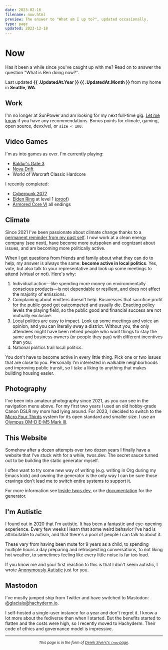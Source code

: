 ```yaml
---
date: 2023-02-16
filename: now.html
preview: The answer to "What am I up to?", updated occasionally.
type: page
updated: 2023-12-18
---
```


# Now

Has it been a while since you've caught up with me?
Read on to answer the question "What is Ben doing now?".

Last updated **{{ .UpdatedAt.Year }} {{ .UpdatedAt.Month }}**
from my home in **Seattle, WA**.

## Work

I'm no longer at SunPower and am looking for my next full-time gig.
[Let me know](mailto:ben@twos.dev) if you have any recommendations.
Bonus points for climate, gaming, open source, devx/vel, or
<code style="white-space:nowrap">size < 100</code>.

## Video Games

I'm as into games as ever. I'm currently playing:

- [Baldur's Gate 3](https://store.steampowered.com/app/1086940/Baldurs_Gate_3/)
- [Nova Drift](https://store.steampowered.com/app/858210/Nova_Drift/)
- World of Warcraft Classic Hardcore

I recently completed:

- [Cyberpunk 2077](https://store.steampowered.com/app/1091500/Cyberpunk_2077/)
- [Elden Ring](https://store.steampowered.com/app/1245620/ELDEN_RING/) at level 1 ([proof](https://www.youtube.com/playlist?list=PLOh5StMt-uPV1_11e9XKVNtBcmGMKDaHd))
- [Armored Core VI](https://store.steampowered.com/app/1888160/ARMORED_CORE_VI_FIRES_OF_RUBICON/) all endings

## Climate

Since 2021 I've been passionate about climate change thanks to a
[permanent reminder from my past self](/tattoo.html).
I now work at a clean energy company (see next),
have become more outspoken and cognizant about issues,
and am becoming more politically active.

When I get questions from friends and family about what they can do to help,
my answer is always the same: **become active in local politics**. Yes, vote, but also talk to your representative and look up some meetings to attend (virtual or not). Here's why:

1. Individual action—like spending more money on environmentally conscious products—is not dependable or resilient,
   and does not affect the majority of emissions.
2. Complaining about emitters doesn't help.
   Businesses that sacrifice profit for the public good get outcompeted and usually die.
   Enacting policy levels the playing field,
   so the public good and financial success are not mutually exclusive.
3. Local politics are easy to impact.
   Look up some meetings and voice an opinion, and you can literally sway a district.
   Without you, the only attendees might have been retired people who want things to stay the same and business owners (or people they pay) with different incentives than you.
4. National politics trail local politics.

You don't have to become active in every little thing.
Pick one or two issues that are close to you.
Personally I'm interested in walkable neighborhoods and improving public transit, so I take a liking to anything that makes building housing easier.

## Photography

I've been into amateur photography since 2021,
as you can see in the navigation menu above.
For my first two years I used an old hobby-grade Canon DSLR my mom had lying around.
For 2023, I decided to switch to the [Micro Four Thirds](https://www.four-thirds.org/en/) system for its open standard and smaller size.
I use an [Olympus OM-D E-M5 Mark III](https://amzn.to/3Qaj7qm).

## This Website

Somehow after a dozen attempts over two dozen years I finally have a
website that I've stuck with for a while, twos.dev.
The secret sauce turned out to be building the static generator myself.

I often want to try some new way of writing
(e.g. writing in Org during my Emacs kick)
and owning the generator is the only way I can be sure those cravings don't lead me to switch entire systems to support it.

For more information see [Inside twos.dev](/meta.html),
or the [documentation](/winter.html) for the generator.

## I'm Autistic

I found out in 2020 that I'm autistic.
It has been a fantastic and eye-opening experience.
Every few weeks I learn that some weird behavior I've had is attributable to autism,
and that there's a pool of people I can talk to about it.

These vary from having been mute for 9 years as a child,
to spending multiple hours a day preparing and retrospecting conversations,
to not liking hot weather,
to sometimes feeling like every little noise is far too loud.

If you know me and your first reaction to this is that I don't seem autistic, I wrote [Anonymously Autistic](/autism.html) just for you.

## Mastodon

I've mostly jumped ship from Twitter and have switched to Mastodon:
[@glacials@hachyderm.io](https://hachyderm.io/@glacials).

I self-hosted a single-user instance for a year and don't regret it.
I know a lot more about the fediverse than when I started.
But the benefits started to flatten and the costs were high,
so I recently moved to Hachyderm.
Their code of ethics and governance model is impressive.

---

<small><center>_This page is in the form of [Derek Sivers's `/now` page](https://sive.rs/now)._</center></small>
